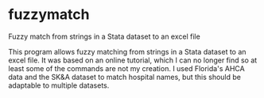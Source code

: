 # fuzzymatch
Fuzzy match from strings in a Stata dataset to an excel file

This program allows fuzzy matching from strings in a Stata dataset to 
    an excel file. It was based on an online tutorial, which I can no longer 
    find so at least some of the commands are not my creation. I used Florida's
    AHCA data and the SK&A dataset to match hospital names, but this should be 
    adaptable to multiple datasets.
